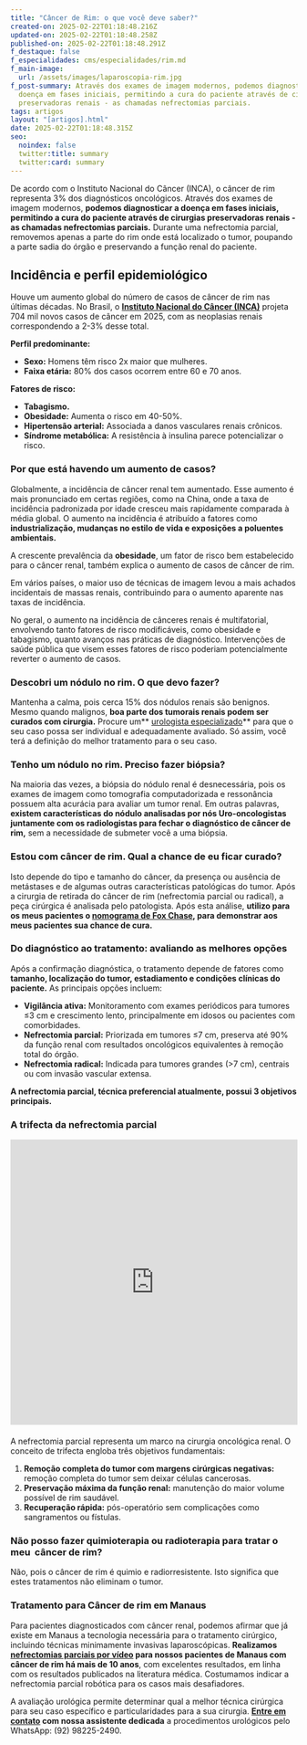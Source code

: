 ```yaml
---
title: "Câncer de Rim: o que você deve saber?"
created-on: 2025-02-22T01:18:48.216Z
updated-on: 2025-02-22T01:18:48.258Z
published-on: 2025-02-22T01:18:48.291Z
f_destaque: false
f_especialidades: cms/especialidades/rim.md
f_main-image:
  url: /assets/images/laparoscopia-rim.jpg
f_post-summary: Através dos exames de imagem modernos, podemos diagnosticar a
  doença em fases iniciais, permitindo a cura do paciente através de cirurgias
  preservadoras renais - as chamadas nefrectomias parciais.
tags: artigos
layout: "[artigos].html"
date: 2025-02-22T01:18:48.315Z
seo:
  noindex: false
  twitter:title: summary
  twitter:card: summary
---
```

De acordo com o Instituto Nacional do Câncer (INCA), o câncer de rim representa 3% dos diagnósticos oncológicos. Através dos exames de imagem modernos, **podemos diagnosticar a doença em fases iniciais, permitindo a cura do paciente através de cirurgias preservadoras renais - as chamadas nefrectomias parciais.** Durante uma nefrectomia parcial, removemos apenas a parte do rim onde está localizado o tumor, poupando a parte sadia do órgão e preservando a função renal do paciente.

## **Incidência e perfil epidemiológico**

Houve um aumento global do número de casos de câncer de rim nas últimas décadas. No Brasil, o **[Instituto Nacional do Câncer (INCA)](https://www.gov.br/inca/pt-br/assuntos/noticias/2022/inca-estima-704-mil-casos-de-cancer-por-ano-no-brasil-ate-2025)** projeta 704 mil novos casos de câncer em 2025, com as neoplasias renais correspondendo a 2-3% desse total.

**Perfil predominante:**

* **Sexo:** Homens têm risco 2x maior que mulheres.
* **Faixa etária:** 80% dos casos ocorrem entre 60 e 70 anos.

**Fatores de risco:**

* **Tabagismo.**
* **Obesidade:** Aumenta o risco em 40-50%.
* **Hipertensão arterial:** Associada a danos vasculares renais crônicos.
* **Síndrome metabólica:** A resistência à insulina parece potencializar o risco.

### Por que está havendo um aumento de casos?

Globalmente, a incidência de câncer renal tem aumentado. Esse aumento é mais pronunciado em certas regiões, como na China, onde a taxa de incidência padronizada por idade cresceu mais rapidamente comparada à média global. O aumento na incidência é atribuído a fatores como **industrialização, mudanças no estilo de vida e exposições a poluentes ambientais.**

A crescente prevalência da **obesidade**, um fator de risco bem estabelecido para o câncer renal, também explica o aumento de casos de câncer de rim.

Em vários países, o maior uso de técnicas de imagem levou a mais achados incidentais de massas renais, contribuindo para o aumento aparente nas taxas de incidência. 

No geral, o aumento na incidência de cânceres renais é multifatorial, envolvendo tanto fatores de risco modificáveis, como obesidade e tabagismo, quanto avanços nas práticas de diagnóstico. Intervenções de saúde pública que visem esses fatores de risco poderiam potencialmente reverter o aumento de casos.

### Descobri um nódulo no rim. O que devo fazer?

Mantenha a calma, pois cerca 15% dos nódulos renais são benignos. Mesmo quando malignos, **boa parte dos tumorais renais podem ser curados com cirurgia.** Procure um** [urologista especializado](https://uroconsult.com.br/artigos/urologista-em-manaus/)** para que o seu caso possa ser individual e adequadamente avaliado. Só assim, você terá a definição do melhor tratamento para o seu caso.

### Tenho um nódulo no rim. Preciso fazer biópsia?

Na maioria das vezes, a biópsia do nódulo renal é desnecessária, pois os exames de imagem como tomografia computadorizada e ressonância possuem alta acurácia para avaliar um tumor renal. Em outras palavras, **existem características do nódulo analisadas por nós Uro-oncologistas juntamente com os radiologistas para fechar o diagnóstico de câncer de rim,** sem a necessidade de submeter você a uma biópsia.

### Estou com câncer de rim. Qual a chance de eu ficar curado?

Isto depende do tipo e tamanho do câncer, da presença ou ausência de metástases e de algumas outras características patológicas do tumor. Após a cirurgia de retirada do câncer de rim (nefrectomia parcial ou radical), a peça cirúrgica é analisada pelo patologista. Após esta análise, **utilizo para os meus pacientes o [nomograma de Fox Chase](https://physicianresources.foxchase.org/news/new-prognostic-model-more-accurately-predicts-kidney-cancer-recurrence-and-survival), para demonstrar aos meus pacientes sua chance de cura.**

### Do diagnóstico ao tratamento: avaliando as melhores opções

Após a confirmação diagnóstica, o tratamento depende de fatores como **tamanho, localização do tumor, estadiamento e condições clínicas do paciente.** As principais opções incluem:

* **Vigilância ativa:** Monitoramento com exames periódicos para tumores ≤3 cm e crescimento lento, principalmente em idosos ou pacientes com comorbidades.
* **Nefrectomia parcial:** Priorizada em tumores ≤7 cm, preserva até 90% da função renal com resultados oncológicos equivalentes à remoção total do órgão.
* **Nefrectomia radical:** Indicada para tumores grandes (>7 cm), centrais ou com invasão vascular extensa.

**A nefrectomia parcial, técnica preferencial atualmente, possui 3 objetivos principais.**

### A trifecta da nefrectomia parcial

<div style="text-align: center; margin-bottom: 20px;">
  <iframe
    width="100%"
    height="500"
    src="https://www.youtube.com/embed/Ree9M6E650E"
    title="Nefrectomia parcial #cancerderim"
    frameborder="0"
    allow="accelerometer; autoplay; clipboard-write; encrypted-media; gyroscope; picture-in-picture; web-share"
    referrerpolicy="strict-origin-when-cross-origin"
    allowfullscreen
    id="responsive-video"
    style="max-width: 800px; margin: 0 auto; display: block;"
  ></iframe>
  <script>
    function adjustIframeHeight() {
      var iframe = document.getElementById('responsive-video');
      if (window.innerWidth < 768) {
        iframe.style.height = '300px'; // Altura para celular
      } else {
        iframe.style.height = '500px'; // Altura para desktop
      }
    }  </script>
</div>

A nefrectomia parcial representa um marco na cirurgia oncológica renal. O conceito de trifecta engloba três objetivos fundamentais:

1. **Remoção completa do tumor com margens cirúrgicas negativas:** remoção completa do tumor sem deixar células cancerosas.
2. **Preservação máxima da função renal:** manutenção do maior volume possível de rim saudável.
3. **Recuperação rápida:** pós-operatório sem complicações como sangramentos ou fístulas.

### Não posso fazer quimioterapia ou radioterapia para tratar o meu  câncer de rim?

Não, pois o câncer de rim é quimio e radiorresistente. Isto significa que estes tratamentos não eliminam o tumor.

### Tratamento para Câncer de rim em Manaus

Para pacientes diagnosticados com câncer renal, podemos afirmar que já existe em Manaus a tecnologia necessária para o tratamento cirúrgico, incluindo técnicas minimamente invasivas laparoscópicas. **Realizamos [nefrectomias parciais por vídeo](https://uroconsult.com.br/artigos/retirada-do-rim-por-laparoscopia-como-e-feita/) para nossos pacientes de Manaus com câncer de rim há mais de 10 anos**, com excelentes resultados, em linha com os resultados publicados na literatura médica.  Costumamos indicar a nefrectomia parcial robótica para os casos mais desafiadores.

A avaliação urológica permite determinar qual a melhor técnica cirúrgica para seu caso específico e particularidades para a sua cirurgia. **[Entre em contato](https://web.whatsapp.com/send/?phone=5592982252490) com nossa assistente dedicada** a procedimentos urológicos pelo WhatsApp: (92) 98225-2490.